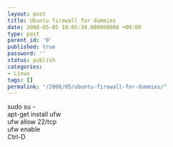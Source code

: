 ```yaml
---
layout: post
title: Ubuntu firewall for dummies
date: 2008-05-05 19:05:34.000000000 +00:00
type: post
parent_id: '0'
published: true
password: ''
status: publish
categories:
- Linux
tags: []
permalink: "/2008/05/ubuntu-firewall-for-dummies/"
---
```

sudo su -  
apt-get install ufw  
ufw allow 22/tcp  
ufw enable  
Ctrl-D


